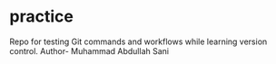 # practice
Repo for testing Git commands and workflows while learning version control.
Author- Muhammad Abdullah Sani
